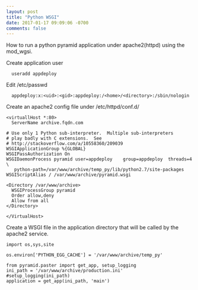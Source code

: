```yaml
---
layout: post
title: "Python WSGI"
date: 2017-01-17 09:09:06 -0700
comments: false
---
```

How to run a python pyramid application under apache2(httpd) using the mod_wgsi.

Create application user 

```
  useradd appdeploy
```

Edit /etc/passwd

```
  appdeploy:x:<uid>:<gid>:appdeploy:/<home>/<directory>:/sbin/nologin
```

Create an apache2 config file under /etc/httpd/conf.d/

```
<virtuallHost *:80>
  ServerName archive.fqdn.com

# Use only 1 Python sub-interpreter.  Multiple sub-interpreters
# play badly with C extensions.  See
# http://stackoverflow.com/a/10558360/209039
WSGIApplicationGroup %{GLOBAL}
WSGIPassAuthorization On
WSGIDaemonProcess pyramid user=appdeploy    group=appdeploy  threads=4 \
   python-path=/var/www/archive/temp_py/lib/python2.7/site-packages
WSGIScriptAlias / /var/www/archive/pyramid.wsgi

<Directory /var/www/archive>
  WSGIProcessGroup pyramid
  Order allow,deny
  Allow from all
</Directory>

</VirtualHost>
```

Create a WSGI file in the application directory that will be called by the apache2 service.

```
import os,sys,site

os.environ['PYTHON_EGG_CACHE'] = '/var/www/archive/temp_py'

from pyramid.paster import get_app, setup_logging
ini_path = '/var/www/archive/production.ini'
#setup_logging(ini_path)
application = get_app(ini_path, 'main')
```

